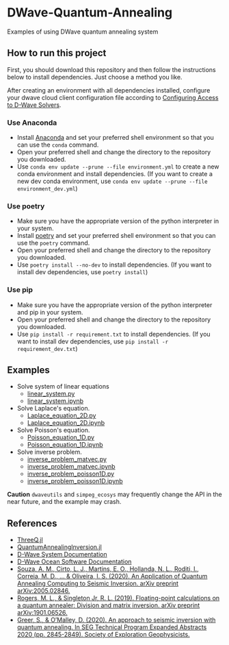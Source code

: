# DWave-Quantum-Annealing
Examples of using DWave quantum annealing system

## How to run this project
First, you should download this repository and then follow the instructions below to install dependencies. Just choose a method you like.

After creating an environment with all dependencies installed, configure your dwave cloud client configuration file according to [Configuring Access to D-Wave Solvers](https://docs.ocean.dwavesys.com/en/stable/overview/sapi.html).

### Use Anaconda
- Install [Anaconda](https://www.anaconda.com/products/individual) and set your preferred shell environment so that you can use the `conda` command.
- Open your preferred shell and change the directory to the repository you downloaded.
- Use `conda env update --prune --file environment.yml` to create a new conda environment and install dependencies. (If you want to create a new dev conda environment, use `conda env update --prune --file environment_dev.yml`)

### Use poetry
- Make sure you have the appropriate version of the python interpreter in your system.
- Install [poetry](https://python-poetry.org/docs/) and set your preferred shell environment so that you can use the `poetry` command.
- Open your preferred shell and change the directory to the repository you downloaded.
- Use `poetry install --no-dev` to install dependencies. (If you want to install dev dependencies, use `poetry install`)

### Use pip
- Make sure you have the appropriate version of the python interpreter and pip in your system.
- Open your preferred shell and change the directory to the repository you downloaded.
- Use `pip install -r requirement.txt` to install dependencies. (If you want to install dev dependencies, use `pip install -r requirement_dev.txt`)

## Examples
- Solve system of linear equations
  - [linear_system.py](./examples/linear_system.py)
  - [linear_system.ipynb](examples/linear_system.ipynb)
- Solve Laplace's equation.
  - [Laplace_equation_2D.py](examples/Laplace_equation_2D.py) 
  - [Laplace_equation_2D.ipynb](examples/Laplace_equation_2D.ipynb)
- Solve Poisson's equation.
  - [Poisson_equation_1D.py](./examples/Poisson_equation_1D.py)
  - [Poisson_equation_1D.ipynb](examples/Poisson_equation_1D.ipynb)
- Solve inverse problem.
  - [inverse_problem_matvec.py](./examples/inverse_problem_matvec.py)
  - [inverse_problem_matvec.ipynb](./examples/inverse_problem_matvec.ipynb)
  - [inverse_problem_poisson1D.py](./examples/inverse_problem_poisson1D.py)
  - [inverse_problem_poisson1D.ipynb](./examples/inverse_problem_poisson1D.ipynb)

**Caution**
`dwaveutils` and `simpeg_ecosys` may frequently change the API in the near future, and the example may crash.

## References
- [ThreeQ.jl](https://github.com/omalled/ThreeQ.jl)
- [QuantumAnnealingInversion.jl](https://github.com/sygreer/QuantumAnnealingInversion.jl)
- [D-Wave System Documentation](https://docs.dwavesys.com/docs/latest/index.html#)
- [D-Wave Ocean Software Documentation](https://docs.ocean.dwavesys.com/en/latest/getting_started.html)
- [Souza, A. M., Cirto, L. J., Martins, E. O., Hollanda, N. L., Roditi, I., Correia, M. D., ... & Oliveira, I. S. (2020). An Application of Quantum Annealing Computing to Seismic Inversion. arXiv preprint arXiv:2005.02846.](https://arxiv.org/abs/2005.02846)
- [Rogers, M. L., & Singleton Jr, R. L. (2019). Floating-point calculations on a quantum annealer: Division and matrix inversion. arXiv preprint arXiv:1901.06526.](https://arxiv.org/abs/1901.06526)
- [Greer, S., & O’Malley, D. (2020). An approach to seismic inversion with quantum annealing. In SEG Technical Program Expanded Abstracts 2020 (pp. 2845-2849). Society of Exploration Geophysicists.](http://www.sygreer.com/research/papers/greer_seisquant_seg_2020.pdf)
